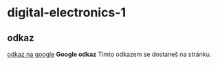 # digital-electronics-1
## odkaz
[odkaz na google](https://www.google.com)
__Google odkaz__
Tímto odkazem se dostaneš na stránku.
